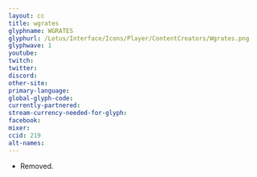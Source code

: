 ```yaml
---
layout: cc
title: wgrates
glyphname: WGRATES
glyphurl: /Lotus/Interface/Icons/Player/ContentCreators/Wgrates.png
glyphwave: 1
youtube:
twitch:
twitter:
discord:
other-site:
primary-language:
global-glyph-code:
currently-partnered:
stream-currency-needed-for-glyph:
facebook:
mixer:
ccid: 219
alt-names:
---
```

* Removed.
